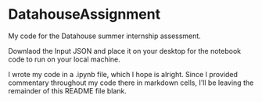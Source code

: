 # DatahouseAssignment
My code for the Datahouse summer internship assessment.

Downlaod the Input JSON and place it on your desktop for the notebook code to run on your local machine.

I wrote my code in a .ipynb file, which I hope is alright. Since I provided commentary throughout my code there in markdown cells, I'll be leaving the remainder of this README file blank.
